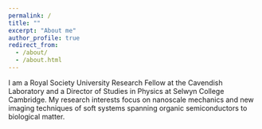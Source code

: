 ```yaml
---
permalink: /
title: ""
excerpt: "About me"
author_profile: true
redirect_from: 
  - /about/
  - /about.html
---
```



I am a Royal Society University Research Fellow at the Cavendish Laboratory and a Director of Studies in Physics at Selwyn College Cambridge. My research interests focus on nanoscale mechanics and new imaging techniques of soft systems spanning organic semiconductors to biological matter. 
